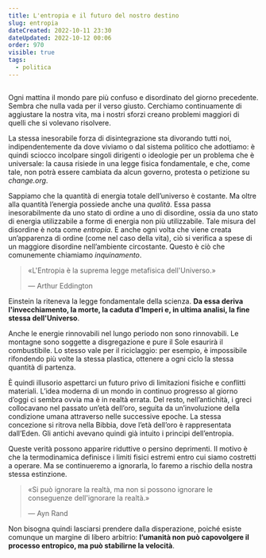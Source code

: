 ```yaml
---
title: L'entropia e il futuro del nostro destino
slug: entropia
dateCreated: 2022-10-11 23:30
dateUpdated: 2022-10-12 00:06
order: 970
visible: true
tags:
  - politica
---
```


##

<span class="newthought">Ogni mattina</span> il mondo pare più confuso e disordinato del giorno precedente. Sembra che nulla vada per il verso giusto. Cerchiamo continuamente di aggiustare la nostra vita, ma i nostri sforzi creano problemi maggiori di quelli che si volevano risolvere.

La stessa inesorabile forza di disintegrazione sta divorando tutti noi, indipendentemente da dove viviamo o dal sistema politico che adottiamo: è quindi sciocco incolpare singoli dirigenti o ideologie per un problema che è universale: la causa risiede in una legge fisica fondamentale, e che, come tale, non potrà essere cambiata da alcun governo, protesta o petizione su _change.org_.

Sappiamo che la quantità di energia totale dell’universo è costante. Ma oltre alla quantità l’energia possiede anche una _qualità_. Essa passa inesorabilmente da uno stato di ordine a uno di disordine, ossia da uno stato di energia utilizzabile a forme di energia non più utilizzabile. Tale misura del disordine è nota come _entropia_. E anche ogni volta che viene creata un’apparenza di ordine (come nel caso della vita), ciò si verifica a spese di un maggiore disordine nell’ambiente circostante. Questo è ciò che comunemente chiamiamo _inquinamento_.

<div class='epigraph'>

> «L'Entropia è la suprema legge metafisica dell'Universo.» <footer> — Arthur Eddington</footer>

</div>

Einstein la riteneva la legge fondamentale della scienza. **Da essa deriva l'invecchiamento, la morte, la caduta d'Imperi e, in ultima analisi, la fine stessa dell'Universo**.

Anche le energie rinnovabili nel lungo periodo non sono rinnovabili. Le montagne sono soggette a disgregazione e pure il Sole esaurirà il combustibile. Lo stesso vale per il riciclaggio: per esempio, è impossibile rifondendo più volte la stessa plastica, ottenere a ogni ciclo la stessa quantità di partenza.

È quindi illusorio aspettarci un futuro privo di limitazioni fisiche e conflitti materiali. L’idea moderna di un mondo in continuo progresso al giorno d’oggi ci sembra ovvia ma è in realtà errata. Del resto, nell’antichità, i greci collocavano nel passato un’età dell’oro, seguita da un’involuzione della condizione umana attraverso nelle successive epoche. La stessa concezione si ritrova nella Bibbia, dove l’età dell’oro è rappresentata dall’Eden. Gli antichi avevano quindi già intuito i principi dell’entropia.

Queste verità possono apparire riduttive o persino deprimenti. Il motivo è che la termodinamica definisce i limiti fisici estremi entro cui siamo costretti a operare. Ma se continueremo a ignorarla, lo faremo a rischio della nostra stessa estinzione.

<div class='epigraph'>

> «Si può ignorare la realtà, ma non si possono ignorare le conseguenze dell'ignorare la realtà.» <footer> — Ayn Rand</footer>

</div>

Non bisogna quindi lasciarsi prendere dalla disperazione, poiché esiste comunque un margine di libero arbitrio: **l’umanità non può capovolgere il processo entropico, ma può stabilirne la velocità**.
